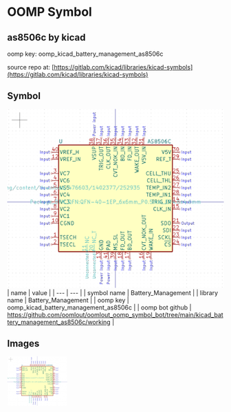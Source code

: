 # OOMP Symbol  
## as8506c  by kicad  
  
oomp key: oomp_kicad_battery_management_as8506c  
  
source repo at: [https://gitlab.com/kicad/libraries/kicad-symbols](https://gitlab.com/kicad/libraries/kicad-symbols)  
## Symbol  
  
[![working.png](working_600.png)](working.png)  
| name | value | 
| --- | --- | 
| symbol name | Battery_Management | 
| library name | Battery_Management | 
| oomp key | oomp_kicad_battery_management_as8506c | 
| oomp bot github | https://github.com/oomlout/oomlout_oomp_symbol_bot/tree/main/kicad_battery_management_as8506c/working | 
## Images  
  
[![working.png](working_140.png)](working.png)  
